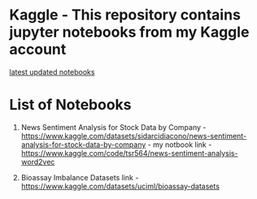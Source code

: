 # Kaggle - This repository contains jupyter notebooks from my Kaggle account
[latest updated notebooks](https://www.kaggle.com/tsr564)
# List of Notebooks 
1. News Sentiment Analysis for Stock Data by Company - https://www.kaggle.com/datasets/sidarcidiacono/news-sentiment-analysis-for-stock-data-by-company - my notbook link - https://www.kaggle.com/code/tsr564/news-sentiment-analysis-word2vec


2. Bioassay Imbalance Datasets link - https://www.kaggle.com/datasets/uciml/bioassay-datasets
